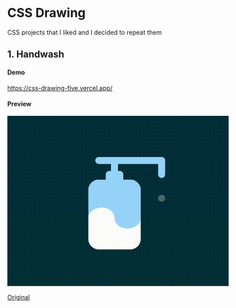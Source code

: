 # CSS Drawing

CSS projects that I liked and I decided to repeat them

## 1. Handwash

#### Demo

https://css-drawing-five.vercel.app/

#### Preview

![Описание картинки](./01.handwashcss/files/cover.gif)

[Original](https://codepen.io/arnav-dev-git/pen/PomOGRp)
